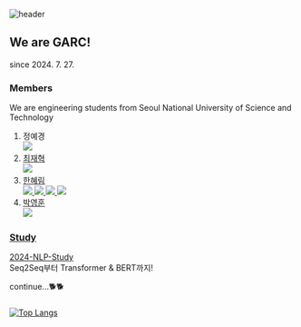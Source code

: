 ![header](https://capsule-render.vercel.app/api?type=waving&color=0A66C2&height=100&section=header&text=capsule%20render&fontSize=0)

## We are GARC!
since 2024. 7. 27.

### Members
We are engineering students from Seoul National University of Science and Technology

1. 정예경 </br> <a href="https://github.com/AKJ457"><img src="https://img.shields.io/badge/GitHub-181717?style=flat&logo=GitHub&logoColor=white"/>
2. 최재혁</br> <a href="https://github.com/hicjh00"><img src="https://img.shields.io/badge/GitHub-181717?style=flat&logo=GitHub&logoColor=white"/>
3. 한혜림</br><a href="https://www.linkedin.com/in/hanhyerim/"><img src="https://img.shields.io/badge/Linkedin-0A66C2?style=flat&logo=Linkedin&logoColor=white"/>
<a href="https://github.com/hyeeee14"><img src="https://img.shields.io/badge/GitHub-181717?style=flat&logo=GitHub&logoColor=white"/>
<a href="https://scholar.google.com/citations?user=XyPpek4AAAAJ&hl=ko"><img src="https://img.shields.io/badge/Google Scholar-4285F4?style=flat&logo=Google Scholar&logoColor=white"/>
<a href="https://www.instagram.com/tteokhyerim"><img src="https://img.shields.io/badge/Instagram-E4405F?style=flat&logo=Instagram&logoColor=white"/>
4. 박영훈</br> <a href="https://github.com/robot-is-my-life"><img src="https://img.shields.io/badge/GitHub-181717?style=flat&logo=GitHub&logoColor=white"/>

### Study
[2024-NLP-Study](https://github.com/Gongneung-AI-Research-Club-GARC/2024-NLP-Study)
</br> Seq2Seq부터 Transformer & BERT까지!

continue...🐕🐕

### 
[![Top Langs](https://github-readme-stats.vercel.app/api/top-langs/?username=hyeeee14)](https://github.com/anuraghazra/github-readme-stats)

